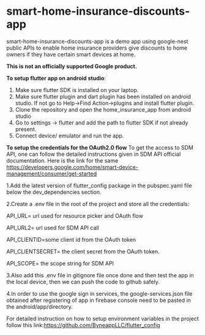 # smart-home-insurance-discounts-app

smart-home-insurance-discounts-app is a demo app using google-nest public APIs 
to enable home insurance providers give discounts to home owners if they have certain smart devices at home.


**This is not an officially supported Google product.**

**To setup flutter app on android studio**:
1. Make sure flutter SDK is installed on your laptop.
2. Make sure flutter plugin and dart plugin has been installed on android studio. If not go to Help->Find Action->plugins and install flutter plugin.
3. Clone the repository and open the home_insurance_app from android studio
4. Go to settings -> flutter and add the path to flutter SDK if not already present.
5. Connect device/ emulator and run the app.

**To setup the credentials  for the OAuth2.0 flow**
To get the access to SDM API, one can follow the detailed instructions given in SDM API official documentation. Here is the link for the same https://developers.google.com/home/smart-device-management/consumer/get-started

1.Add the latest version of flutter_config package in the pubspec.yaml file below the dev_dependencies section.

2.Create a .env file in the root of the project and store all the credentials:

API_URL= url used for resource picker and OAuth flow

API_URL2= url used for SDM API call

API_CLIENTID=some client id from the OAuth token

API_CLIENTSECRET= the client secret from the OAuth token.

API_SCOPE= the scope string for SDM API

3.Also add this .env file in gitignore file once done and then test the app in the local device, then we can push the code to github safely.

4.In order to use the google sign in services, the google-services.json file obtained after registering of app in firebase console need to be pasted in the android/app/directory.

For detailed instruction on how to setup environment variables in the project follow this link:https://github.com/ByneappLLC/flutter_config
